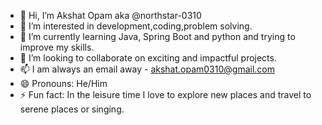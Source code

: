 - 👋 Hi, I’m Akshat Opam aka @northstar-0310
- 👀 I’m interested in development,coding,problem solving.
- 🌱 I’m currently learning Java, Spring Boot and python and trying to improve my skills.
- 💞️ I’m looking to collaborate on exciting and impactful projects.
- 📫 I am always an email away - akshat.opam0310@gmail.com
- 😄 Pronouns: He/Him
- ⚡ Fun fact: In the leisure time I love to explore new places and travel to serene places or singing.

<!---
northstar-0310/northstar-0310 is a ✨ special ✨ repository because its `README.md` (this file) appears on your GitHub profile.
You can click the Preview link to take a look at your changes.
--->
